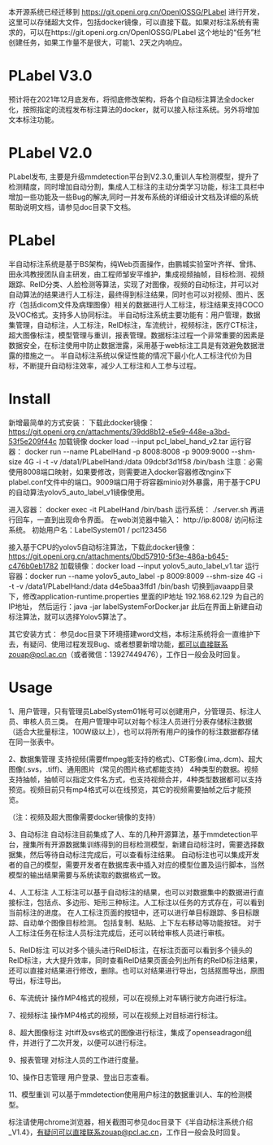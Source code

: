 本开源系统已经迁移到  https://git.openi.org.cn/OpenIOSSG/PLabel  进行开发，这里可以存储超大文件，包括docker镜像，可以直接下载。如果对标注系统有需求的，可以在https://git.openi.org.cn/OpenIOSSG/PLabel 这个地址的“任务”栏创建任务，如果工作量不是很大，可能1、2天之内响应。

# PLabel V3.0
预计将在2021年12月底发布，将彻底修改架构，将各个自动标注算法全docker化，按照指定的流程发布标注算法的docker，就可以接入标注系统。另外将增加文本标注功能。

# PLabel V2.0
PLabel发布, 主要是升级mmdetection平台到V2.3.0,重训人车检测模型，提升了检测精度，同时增加自动分割，集成人工标注的主动分类学习功能，标注工具栏中增加一些功能及一些Bug的解决,同时一并发布系统的详细设计文档及详细的系统帮助说明文档，请参见doc目录下文档。

# PLabel
半自动标注系统是基于BS架构，纯Web页面操作，由鹏城实验室叶齐祥、曾炜、田永鸿教授团队自主研发，由工程师邹安平维护，集成视频抽帧，目标检测、视频跟踪、ReID分类、人脸检测等算法，实现了对图像，视频的自动标注，并可以对自动算法的结果进行人工标注，最终得到标注结果，同时也可以对视频、图片、医疗（包括dicom文件及病理图像）相关的数据进行人工标注，标注结果支持COCO及VOC格式。支持多人协同标注。 半自动标注系统主要功能有：用户管理，数据集管理，自动标注，人工标注，ReID标注，车流统计，视频标注，医疗CT标注，超大图像标注，模型管理与重训，报表管理。数据标注过程一个非常重要的因素是数据安全，在标注使用中防止数据泄露，采用基于web标注工具是有效避免数据泄露的措施之一。 半自动标注系统以保证性能的情况下最小化人工标注代价为目标，不断提升自动标注效率，减少人工标注和人工参与过程。

# Install
新增最简单的方式安装： 下载此docker镜像：https://git.openi.org.cn/attachments/39dd8b12-e5e9-448e-a3bd-53f5e209f44c
加载镜像 docker load --input pcl_label_hand_v2.tar
运行容器： docker run --name PLabelHand -p 8008:8008 -p 9009:9000 --shm-size 4G -i -t -v /data1/PLabelHand:/data 09dcbf3d1f58 /bin/bash
注意：必需使用8008端口映射，如果要修改，则需要进入docker容器修改nginx下plabel.conf文件中的端口。9009端口用于将容器minio对外暴露，用于基于CPU的自动算法yolov5_auto_label_v1镜像使用。

进入容器： docker exec -it PLabelHand /bin/bash
运行系统： ./server.sh 再进行回车，一直到出现命令界面。
在web浏览器中输入： http://ip:8008/ 访问标注系统。 初始用户名：LabelSystem01 / pcl123456

接入基于CPU的yolov5自动标注算法，下载此docker镜像：https://git.openi.org.cn/attachments/0bd57910-5f3e-486a-b645-c476b0eb1782
加载镜像：docker load --input yolov5_auto_label_v1.tar
运行容器：docker run --name yolov5_auto_label -p 8009:8009 --shm-size 4G -i -t -v /data1/PLabelHand:/data d4e5baa3ffd1 /bin/bash
切换到javaapp目录下，修改application-runtime.properties 里面的IP地址 192.168.62.129 为自己的IP地址，
然后运行：java -jar labelSystemForDocker.jar
此后在界面上新建自动标注算法，就可以选择Yolov5算法了。



其它安装方式：
参见doc目录下环境搭建word文档，本标注系统将会一直维护下去，有疑问、使用过程发现Bug、或者想要新增功能，都可以直接联系zouap@pcl.ac.cn（或者微信：13927449476），工作日一般会及时回复。

# Usage
1、用户管理，只有管理员LabelSystem01帐号可以创建用户，分管理员、标注人员、审核人员三类。 在用户管理中可以对每个标注人员进行分表存储标注数据（适合大批量标注，100W级以上），也可以将所有用户的操作的标注数据都存储在同一张表中。

2、数据集管理
   支持视频(需要ffmpeg能支持的格式)、CT影像(.ima,.dcm)、超大图像(.svs，.tiff)、通用图片（常见的图片格式都能支持）  4种类型的数据。视频支持抽帧，抽帧可以指定文件名方式，也支持视频合并，4种类型数据都可以支持预览。视频目前只有mp4格式可以在线预览，其它的视频需要抽帧之后才能预览。

（注：视频及超大图像需要docker镜像的支持）

3、自动标注
   自动标注目前集成了人、车的几种开源算法，基于mmdetection平台，搜集所有开源数据集训练得到的目标检测模型，新建自动标注时，需要选择数据集，然后等待自动标注完成后，可以查看标注结果。
   自动标注也可以集成开发者的自己的模型，需要开发者在数据库表中插入对应的模型位置及运行脚本，当然模型的输出结果需要与系统读取的数据格式一致。

4、人工标注
  人工标注可以基于自动标注的结果，也可以对数据集中的数据进行直接标注，包括点、多边形、矩形三种标注。人工标注以任务的方式存在，可以看到当前标注的进度。
  在人工标注页面的按钮中，还可以进行单目标跟踪、多目标跟踪、自动单个图像目标检测。
  包括复制、粘贴、上下左右移动等功能按钮。
  对于人工标注任务在标注人员标注完成后，还可以转给审核人员进行审核。

5、ReID标注
   可以对多个镜头进行ReID标注，在标注页面可以看到多个镜头的ReID标注，大大提升效率，同时查看ReID结果页面会列出所有的ReID标注结果，还可以直接对结果进行修改，删除。也可以对结果进行导出，包括抠图导出，原图导出，标注导出。

6、车流统计
   操作MP4格式的视频，可以在视频上对车辆行驶方向进行标注。

7、视频标注
   操作MP4格式的视频，可以在视频上对目标进行标注。

8、超大图像标注
   对tiff及svs格式的图像进行标注，集成了openseadragon组件，并进行了二次开发，以便可以进行标注。

9、报表管理
   对标注人员的工作进行度量。

10、操作日志管理
  用户登录、登出日志查看。
  
11、模型重训
  可以基于mmdetection使用用户标注的数据重训人、车的检测模型。

标注请使用chrome浏览器，相关截图可参见doc目录下《半自动标注系统介绍_V1.4》，有疑问可以直接联系zouap@pcl.ac.cn，工作日一般会及时回复。

